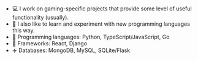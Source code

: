 - 💻 I work on gaming-specific projects that provide some level of useful functionality (usually).
- 📶 I also like to learn and experiment with new programming languages this way.
- 📝 Programming languages: Python, TypeScript/JavaScript, Go
- 📰 Frameworks: React, Django
- ✈️ Databases: MongoDB, MySQL, SQLite/Flask


<!---
kevin-helliwell/kevin-helliwell is a ✨ special ✨ repository because its `README.md` (this file) appears on your GitHub profile.
You can click the Preview link to take a look at your changes.
--->
